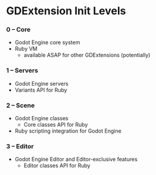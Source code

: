 # GDExtension Init Levels

### 0 – Core
* Godot Engine core system
* Ruby VM
  * available ASAP for other GDExtensions (potentially)

### 1 – Servers
* Godot Engine servers
* Variants API for Ruby

### 2 – Scene
* Godot Engine classes
  * Core classes API for Ruby
* Ruby scripting integration for Godot Engine

### 3 – Editor
* Godot Engine Editor and Editor-exclusive features
  * Editor classes API for Ruby
